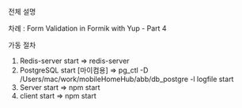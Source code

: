 전체 설명

차례 : Form Validation in Formik with Yup - Part 4

가동 절차

1. Redis-server start
    => redis-server
2. PostgreSQL start
     [마이컴용]
    => pg_ctl -D /Users/mac/work/mobileHomeHub/abb/db_postgre -l logfile start
3. Server start
    => npm start
4. client start
    => npm start
